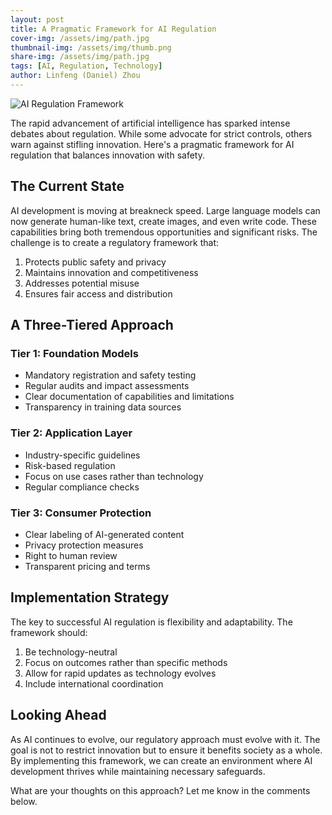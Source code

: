 ```yaml
---
layout: post
title: A Pragmatic Framework for AI Regulation
cover-img: /assets/img/path.jpg
thumbnail-img: /assets/img/thumb.png
share-img: /assets/img/path.jpg
tags: [AI, Regulation, Technology]
author: Linfeng (Daniel) Zhou
---
```


![AI Regulation Framework](/assets/img/path.jpg)

The rapid advancement of artificial intelligence has sparked intense debates about regulation. While some advocate for strict controls, others warn against stifling innovation. Here's a pragmatic framework for AI regulation that balances innovation with safety.

## The Current State

AI development is moving at breakneck speed. Large language models can now generate human-like text, create images, and even write code. These capabilities bring both tremendous opportunities and significant risks. The challenge is to create a regulatory framework that:

1. Protects public safety and privacy
2. Maintains innovation and competitiveness
3. Addresses potential misuse
4. Ensures fair access and distribution

## A Three-Tiered Approach

### Tier 1: Foundation Models
- Mandatory registration and safety testing
- Regular audits and impact assessments
- Clear documentation of capabilities and limitations
- Transparency in training data sources

### Tier 2: Application Layer
- Industry-specific guidelines
- Risk-based regulation
- Focus on use cases rather than technology
- Regular compliance checks

### Tier 3: Consumer Protection
- Clear labeling of AI-generated content
- Privacy protection measures
- Right to human review
- Transparent pricing and terms

## Implementation Strategy

The key to successful AI regulation is flexibility and adaptability. The framework should:

1. Be technology-neutral
2. Focus on outcomes rather than specific methods
3. Allow for rapid updates as technology evolves
4. Include international coordination

## Looking Ahead

As AI continues to evolve, our regulatory approach must evolve with it. The goal is not to restrict innovation but to ensure it benefits society as a whole. By implementing this framework, we can create an environment where AI development thrives while maintaining necessary safeguards.

What are your thoughts on this approach? Let me know in the comments below. 